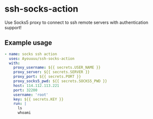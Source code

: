 # ssh-socks-action
Use Socks5 proxy to connect to ssh remote servers with authentication support!

## Example usage

```yaml
- name: socks ssh action
  uses: Ayouuuu/ssh-socks-action
  with:
    proxy_username: ${{ secrets.USER_NAME }}
    proxy_server: ${{ secrets.SERVER }}
    proxy_port: ${{ secrets.PORT }}
    proxy_socks5_pwd: ${{ secrets.SOCKS5_PWD }}
    host: 114.112.113.221
    port: 32200
    username: 'root'
    key: ${{ secrets.KEY }}
    run: |
      ls
      whoami
```
